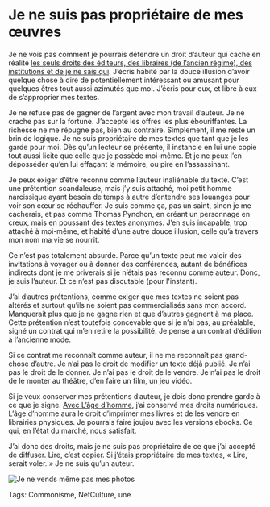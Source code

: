 # Je ne suis pas propriétaire de mes œuvres

Je ne vois pas comment je pourrais défendre un droit d’auteur qui cache en réalité [les seuls droits des éditeurs, des libraires (de l’ancien régime), des institutions et de je ne sais qui](http://scinfolex.com/2014/03/01/verdict-dans-laffaire-relire-la-propriete-intellectuelle-cest-le-vol/). J’écris habité par la douce illusion d’avoir quelque chose à dire de potentiellement intéressant ou amusant pour quelques êtres tout aussi azimutés que moi. J’écris pour eux, et libre à eux de s’approprier mes textes.<span id="more-34603"></span>

Je ne refuse pas de gagner de l’argent avec mon travail d’auteur. Je ne crache pas sur la fortune. J’accepte les offres les plus ébouriffantes. La richesse ne me répugne pas, bien au contraire. Simplement, il me reste un brin de logique. Je ne suis propriétaire de mes textes que tant que je les garde pour moi. Dès qu’un lecteur se présente, il instancie en lui une copie tout aussi licite que celle que je possède moi-même. Et je ne peux l’en déposséder qu’en lui effaçant la mémoire, ou pire en l’assassinant.

Je peux exiger d’être reconnu comme l’auteur inaliénable du texte. C’est une prétention scandaleuse, mais j’y suis attaché, moi petit homme narcissique ayant besoin de temps à autre d’entendre ses louanges pour voir son cœur se réchauffer. Je suis comme ça, pas un saint, sinon je me cacherais, et pas comme Thomas Pynchon, en créant un personnage en creux, mais en poussant des textes anonymes. J’en suis incapable, trop attaché à moi-même, et habité d’une autre douce illusion, celle qu’à travers mon nom ma vie se nourrit.

Ce n’est pas totalement absurde. Parce qu’un texte peut me valoir des invitations à voyager ou à donner des conférences, autant de bénéfices indirects dont je me priverais si je n’étais pas reconnu comme auteur. Donc, je suis l’auteur. Et ce n’est pas discutable (pour l'instant).

J’ai d’autres prétentions, comme exiger que mes textes ne soient pas altérés et surtout qu’ils ne soient pas commercialisés sans mon accord. Manquerait plus que je ne gagne rien et que d’autres gagnent à ma place. Cette prétention n’est toutefois concevable que si je n’ai pas, au préalable, signé un contrat qui m’en retire la possibilité. Je pense à un contrat d’édition à l’ancienne mode.

Si ce contrat me reconnaît comme auteur, il ne me reconnaît pas grand-chose d’autre. Je n’ai pas le droit de modifier un texte déjà publié. Je n’ai pas le droit de le donner. Je n’ai pas le droit de le vendre. Je n’ai pas le droit de le monter au théâtre, d’en faire un film, un jeu vidéo.

Si je veux conserver mes prétentions d’auteur, je dois donc prendre garde à ce que je signe. [Avec L’âge d’homme](http://blog.tcrouzet.com/2014/02/06/sante-litterature-et-meditation/), j’ai conservé mes droits numériques. L’âge d’homme aura le droit d’imprimer mes livres et de les vendre en librairies physiques. Je pourrais faire joujou avec les versions ebooks. Ce qui, en l’état du marché, nous satisfait.

J’ai donc des droits, mais je ne suis pas propriétaire de ce que j’ai accepté de diffuser. Lire, c’est copier. Si j’étais propriétaire de mes textes, « Lire, serait voler. » Je ne suis qu’un auteur.

![Je ne vends même pas mes photos](http://blog.tcrouzet.comhttps://tcrouzet.com/images_tc/2014/03/cloudtrain.jpg)



Tags: Commonisme, NetCulture, une